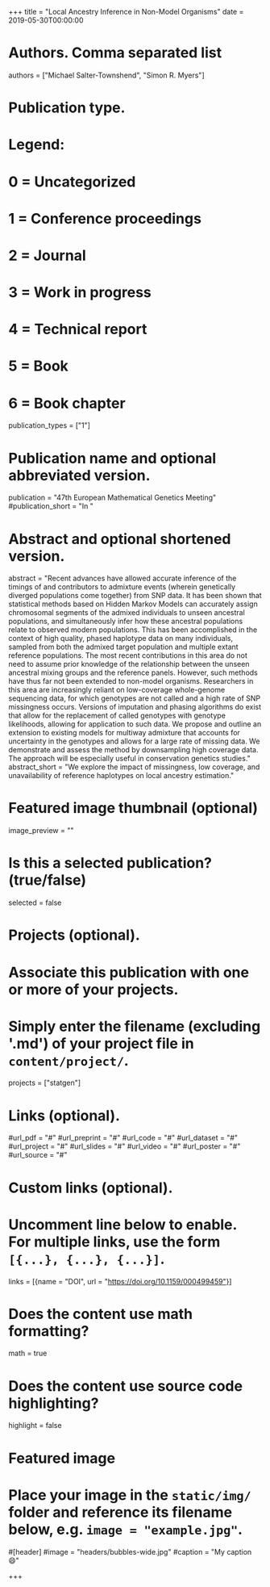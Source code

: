 +++
title = "Local Ancestry Inference in Non-Model Organisms"
date = 2019-05-30T00:00:00

# Authors. Comma separated list
authors = ["Michael Salter-Townshend", "Simon R. Myers"]

# Publication type.
# Legend:
# 0 = Uncategorized
# 1 = Conference proceedings
# 2 = Journal
# 3 = Work in progress
# 4 = Technical report
# 5 = Book
# 6 = Book chapter
publication_types = ["1"]

# Publication name and optional abbreviated version.
publication = "47th European Mathematical Genetics Meeting"
#publication_short = "In "

# Abstract and optional shortened version.
abstract = "Recent advances have allowed accurate inference of the timings of and contributors to admixture events (wherein genetically diverged populations come together) from SNP data. It has been shown that statistical methods based on Hidden Markov Models can accurately assign chromosomal segments of the admixed individuals to unseen ancestral populations, and simultaneously infer how these ancestral populations relate to observed modern populations. This has been accomplished in the context of high quality, phased haplotype data on many individuals, sampled from both the admixed target population and multiple extant reference populations. The most recent contributions in this area do not need to assume prior knowledge of the relationship between the unseen ancestral mixing groups and the reference panels. However, such methods have thus far not been extended to non-model organisms. Researchers in this area are increasingly reliant on low-coverage whole-genome sequencing data, for which genotypes are not called and a high rate of SNP missingness occurs. Versions of imputation and phasing algorithms do exist that allow for the replacement of called genotypes with genotype likelihoods, allowing for application to such data. We propose and outline an extension to existing models for multiway admixture that accounts for uncertainty in the genotypes and allows for a large rate of missing data. We demonstrate and assess the method by downsampling high coverage data. The approach will be especially useful in conservation genetics studies."
abstract_short = "We explore the impact of missingness, low coverage, and unavailability of reference haplotypes on local ancestry estimation."

# Featured image thumbnail (optional)
image_preview = ""

# Is this a selected publication? (true/false)
selected = false

# Projects (optional).
#   Associate this publication with one or more of your projects.
#   Simply enter the filename (excluding '.md') of your project file in `content/project/`.
projects = ["statgen"]

# Links (optional).
#url_pdf = "#"
#url_preprint = "#"
#url_code = "#"
#url_dataset = "#"
#url_project = "#"
#url_slides = "#"
#url_video = "#"
#url_poster = "#"
#url_source = "#"

# Custom links (optional).
#   Uncomment line below to enable. For multiple links, use the form `[{...}, {...}, {...}]`.
links = [{name = "DOI", url = "https://doi.org/10.1159/000499459"}]

# Does the content use math formatting?
math = true

# Does the content use source code highlighting?
highlight = false 

# Featured image
# Place your image in the `static/img/` folder and reference its filename below, e.g. `image = "example.jpg"`.
#[header]
#image = "headers/bubbles-wide.jpg"
#caption = "My caption :smile:"

+++

